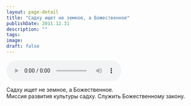 ```yaml
---
layout: page-detail
title: "Садху ищет не земное, а Божественное"
publishDate: 2011.12.31
description: ""
tags:
image:
draft: false
---
```


<audio title="2011.12.31 - Садху ищет не земное, а Божественное.mp3" src="https://filer-api.advayta.org/v1.0/public/files/73822" controls=""></audio>

 Садху ищет не земное, а Божественное.   
 Миссия развития культуры садху. Служить Божественному закону.   

  
